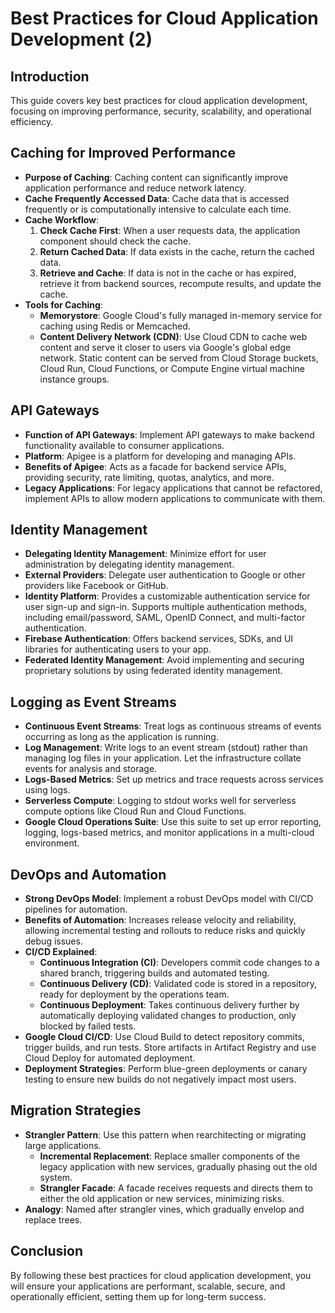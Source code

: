 # Best Practices for Cloud Application Development (2)

## Introduction
This guide covers key best practices for cloud application development, focusing on improving performance, security, scalability, and operational efficiency.

## Caching for Improved Performance
- **Purpose of Caching**: Caching content can significantly improve application performance and reduce network latency.
- **Cache Frequently Accessed Data**: Cache data that is accessed frequently or is computationally intensive to calculate each time.
- **Cache Workflow**:
  1. **Check Cache First**: When a user requests data, the application component should check the cache.
  2. **Return Cached Data**: If data exists in the cache, return the cached data.
  3. **Retrieve and Cache**: If data is not in the cache or has expired, retrieve it from backend sources, recompute results, and update the cache.
- **Tools for Caching**:
  - **Memorystore**: Google Cloud's fully managed in-memory service for caching using Redis or Memcached.
  - **Content Delivery Network (CDN)**: Use Cloud CDN to cache web content and serve it closer to users via Google's global edge network. Static content can be served from Cloud Storage buckets, Cloud Run, Cloud Functions, or Compute Engine virtual machine instance groups.

## API Gateways
- **Function of API Gateways**: Implement API gateways to make backend functionality available to consumer applications.
- **Platform**: Apigee is a platform for developing and managing APIs.
- **Benefits of Apigee**: Acts as a facade for backend service APIs, providing security, rate limiting, quotas, analytics, and more.
- **Legacy Applications**: For legacy applications that cannot be refactored, implement APIs to allow modern applications to communicate with them.

## Identity Management
- **Delegating Identity Management**: Minimize effort for user administration by delegating identity management.
- **External Providers**: Delegate user authentication to Google or other providers like Facebook or GitHub.
- **Identity Platform**: Provides a customizable authentication service for user sign-up and sign-in. Supports multiple authentication methods, including email/password, SAML, OpenID Connect, and multi-factor authentication.
- **Firebase Authentication**: Offers backend services, SDKs, and UI libraries for authenticating users to your app.
- **Federated Identity Management**: Avoid implementing and securing proprietary solutions by using federated identity management.

## Logging as Event Streams
- **Continuous Event Streams**: Treat logs as continuous streams of events occurring as long as the application is running.
- **Log Management**: Write logs to an event stream (stdout) rather than managing log files in your application. Let the infrastructure collate events for analysis and storage.
- **Logs-Based Metrics**: Set up metrics and trace requests across services using logs.
- **Serverless Compute**: Logging to stdout works well for serverless compute options like Cloud Run and Cloud Functions.
- **Google Cloud Operations Suite**: Use this suite to set up error reporting, logging, logs-based metrics, and monitor applications in a multi-cloud environment.

## DevOps and Automation
- **Strong DevOps Model**: Implement a robust DevOps model with CI/CD pipelines for automation.
- **Benefits of Automation**: Increases release velocity and reliability, allowing incremental testing and rollouts to reduce risks and quickly debug issues.
- **CI/CD Explained**:
  - **Continuous Integration (CI)**: Developers commit code changes to a shared branch, triggering builds and automated testing.
  - **Continuous Delivery (CD)**: Validated code is stored in a repository, ready for deployment by the operations team.
  - **Continuous Deployment**: Takes continuous delivery further by automatically deploying validated changes to production, only blocked by failed tests.
- **Google Cloud CI/CD**: Use Cloud Build to detect repository commits, trigger builds, and run tests. Store artifacts in Artifact Registry and use Cloud Deploy for automated deployment.
- **Deployment Strategies**: Perform blue-green deployments or canary testing to ensure new builds do not negatively impact most users.

## Migration Strategies
- **Strangler Pattern**: Use this pattern when rearchitecting or migrating large applications.
  - **Incremental Replacement**: Replace smaller components of the legacy application with new services, gradually phasing out the old system.
  - **Strangler Facade**: A facade receives requests and directs them to either the old application or new services, minimizing risks.
- **Analogy**: Named after strangler vines, which gradually envelop and replace trees.

## Conclusion
By following these best practices for cloud application development, you will ensure your applications are performant, scalable, secure, and operationally efficient, setting them up for long-term success.